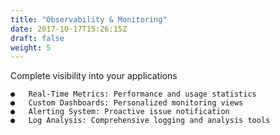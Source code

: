 ```yaml
---
title: "Observability & Monitoring"
date: 2017-10-17T15:26:15Z
draft: false
weight: 5
---
```


Complete visibility into your applications
```
●	Real-Time Metrics: Performance and usage statistics
●	Custom Dashboards: Personalized monitoring views
●	Alerting System: Proactive issue notification
●	Log Analysis: Comprehensive logging and analysis tools
```
